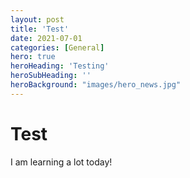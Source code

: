 ```yaml
---
layout: post
title: 'Test'
date: 2021-07-01
categories: [General]
hero: true
heroHeading: 'Testing'
heroSubHeading: ''
heroBackground: "images/hero_news.jpg"
---
```


# Test

I am learning a lot today!